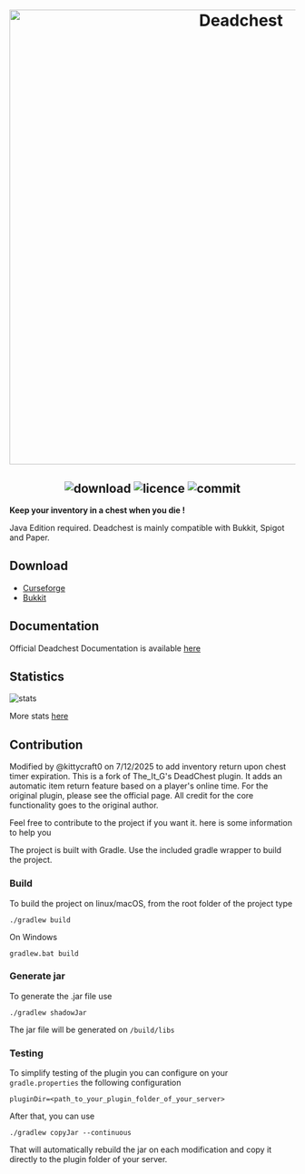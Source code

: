 <h1  align="center">
    <img src="deadchest-logo.png" alt="Deadchest" width="800" /><br>
</h1>

<h2  align="center">
    <img src="http://cf.way2muchnoise.eu/full_322882_downloads.svg" alt="download"/> 
    <img src="https://img.shields.io/github/license/apavarino/deadchest" alt="licence"/>
    <img src="https://img.shields.io/github/last-commit/apavarino/deadchest" alt="commit"/>
</h2>


**Keep your inventory in a chest when you die !**

Java Edition required. Deadchest is mainly compatible with Bukkit, Spigot and Paper.

## Download

* [Curseforge](https://www.curseforge.com/minecraft/bukkit-plugins/dead-chest)
* [Bukkit](https://dev.bukkit.org/projects/dead-chest)

## Documentation

Official Deadchest Documentation is available [here](https://apavarino.github.io/Deadchest/)

## Statistics

<img align="center" src="https://bstats.org/signatures/bukkit/Deadchest.svg" alt="stats"/> 

More stats [here](https://bstats.org/plugin/bukkit/DeadChest/11385)

## Contribution

Modified by @kittycraft0 on 7/12/2025 to add inventory return upon chest timer expiration. This is a fork of The_It_G's DeadChest plugin. It adds an automatic item return feature based on a player's online time. For the original plugin, please see the official page. All credit for the core functionality goes to the original author.

Feel free to contribute to the project if you want it. here is some information to help you

The project is built with Gradle. Use the included gradle wrapper to build the project.

### Build

To build the project on linux/macOS, from the root folder of the project type

```
./gradlew build
```

On Windows

```
gradlew.bat build
```

### Generate jar

To generate the .jar file use

```
./gradlew shadowJar
```

The jar file will be generated on `/build/libs`

### Testing

To simplify testing of the plugin you can configure on your `gradle.properties` the following configuration

```
pluginDir=<path_to_your_plugin_folder_of_your_server>
```

After that, you can use

```
./gradlew copyJar --continuous
```

That will automatically rebuild the jar on each modification and copy it directly to the plugin folder of your server.